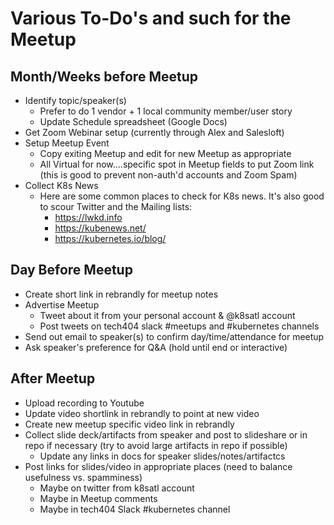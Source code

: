 # Various To-Do's and such for the Meetup

## Month/Weeks before Meetup

- Identify topic/speaker(s)
  - Prefer to do 1 vendor + 1 local community member/user story
  - Update Schedule spreadsheet (Google Docs)
- Get Zoom Webinar setup (currently through Alex and Salesloft)
- Setup Meetup Event
  - Copy exiting Meetup and edit for new Meetup as appropriate
  - All Virtual for now....specific spot in Meetup fields to put Zoom link (this is good to prevent non-auth'd accounts and Zoom Spam)
- Collect K8s News
  - Here are some common places to check for K8s news. It's also good to scour Twitter and the Mailing lists:
    - https://lwkd.info
    - https://kubenews.net/
    - https://kubernetes.io/blog/

## Day Before Meetup

- Create short link in rebrandly for meetup notes
- Advertise Meetup
  - Tweet about it from your personal account & @k8satl account
  - Post tweets on tech404 slack #meetups and #kubernetes channels
- Send out email to speaker(s) to confirm day/time/attendance for meetup
- Ask speaker's preference for Q&A (hold until end or interactive)

## After Meetup

- Upload recording to Youtube
- Update video shortlink in rebrandly to point at new video
- Create new meetup specific video link in rebrandly
- Collect slide deck/artifacts from speaker and post to slideshare or in repo if necessary (try to avoid large artifacts in repo if possible)
  - Update any links in docs for speaker slides/notes/artifactcs
- Post links for slides/video in appropriate places (need to balance usefulness vs. spamminess)
  - Maybe on twitter from k8satl account
  - Maybe in Meetup comments
  - Maybe in tech404 Slack #kubernetes channel
